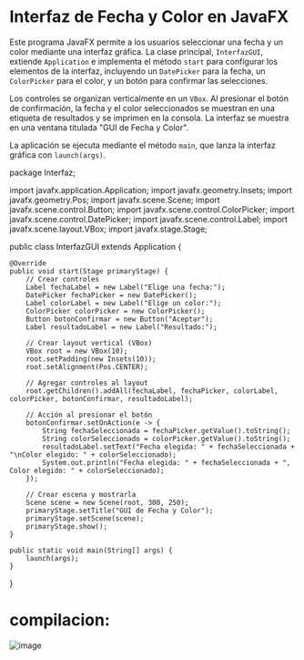 # Interfaz de Fecha y Color en JavaFX

Este programa JavaFX permite a los usuarios seleccionar una fecha y un color mediante una interfaz gráfica. La clase principal, `InterfazGUI`, extiende `Application` e implementa el método `start` para configurar los elementos de la interfaz, incluyendo un `DatePicker` para la fecha, un `ColorPicker` para el color, y un botón para confirmar las selecciones.

Los controles se organizan verticalmente en un `VBox`. Al presionar el botón de confirmación, la fecha y el color seleccionados se muestran en una etiqueta de resultados y se imprimen en la consola. La interfaz se muestra en una ventana titulada "GUI de Fecha y Color".

La aplicación se ejecuta mediante el método `main`, que lanza la interfaz gráfica con `launch(args)`.

package Interfaz;

import javafx.application.Application;
import javafx.geometry.Insets;
import javafx.geometry.Pos;
import javafx.scene.Scene;
import javafx.scene.control.Button;
import javafx.scene.control.ColorPicker;
import javafx.scene.control.DatePicker;
import javafx.scene.control.Label;
import javafx.scene.layout.VBox;
import javafx.stage.Stage;

public class InterfazGUI extends Application {

    @Override
    public void start(Stage primaryStage) {
        // Crear controles
        Label fechaLabel = new Label("Elige una fecha:");
        DatePicker fechaPicker = new DatePicker();
        Label colorLabel = new Label("Elige un color:");
        ColorPicker colorPicker = new ColorPicker();
        Button botonConfirmar = new Button("Aceptar");
        Label resultadoLabel = new Label("Resultado:");

        // Crear layout vertical (VBox)
        VBox root = new VBox(10);
        root.setPadding(new Insets(10));
        root.setAlignment(Pos.CENTER);

        // Agregar controles al layout
        root.getChildren().addAll(fechaLabel, fechaPicker, colorLabel, colorPicker, botonConfirmar, resultadoLabel);

        // Acción al presionar el botón
        botonConfirmar.setOnAction(e -> {
            String fechaSeleccionada = fechaPicker.getValue().toString();
            String colorSeleccionado = colorPicker.getValue().toString();
            resultadoLabel.setText("Fecha elegida: " + fechaSeleccionada + "\nColor elegido: " + colorSeleccionado);
            System.out.println("Fecha elegida: " + fechaSeleccionada + ", Color elegido: " + colorSeleccionado);
        });

        // Crear escena y mostrarla
        Scene scene = new Scene(root, 300, 250);
        primaryStage.setTitle("GUI de Fecha y Color");
        primaryStage.setScene(scene);
        primaryStage.show();
    }

    public static void main(String[] args) {
        launch(args); 
    }
}

# compilacion: 

![image](https://github.com/leandro0521/Tarea-Controles/assets/168586082/76a8ddaf-e441-47a1-b258-922394e7556c)
